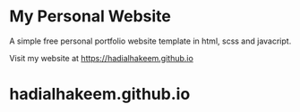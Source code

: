 # My Personal Website

A simple free personal portfolio website template in html, scss and javacript.

Visit my website at https://hadialhakeem.github.io

# hadialhakeem.github.io
